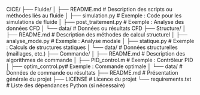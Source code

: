 CICE/
├── Fluide/
│   ├── README.md       # Description des scripts ou méthodes liés au fluide
│   ├── simulation.py   # Exemple : Code pour les simulations de fluide
│   ├── post_traitement.py  # Exemple : Analyse des données CFD
│   └── data/           # Données ou résultats CFD
├── Structure/
│   ├── README.md       # Description des méthodes de calcul structurel
│   ├── analyse_mode.py # Exemple : Analyse modale
│   ├── statique.py     # Exemple : Calculs de structures statiques
│   └── data/           # Données structurelles (maillages, etc.)
├── Commande/
│   ├── README.md       # Description des algorithmes de commande
│   ├── PID_control.m   # Exemple : Contrôleur PID
│   ├── optim_control.py# Exemple : Commande optimale
│   └── data/           # Données de commande ou résultats
├── README.md           # Présentation générale du projet
├── LICENSE             # Licence du projet
└── requirements.txt    # Liste des dépendances Python (si nécessaire)
